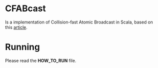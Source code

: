 # CFABcast

Is a implementation of Collision-fast Atomic Broadcast in Scala,
based on this [article].

[article]: http://infoscience.epfl.ch/search.py?recid=100857

Running
=======

Please read the **HOW_TO_RUN** file.
